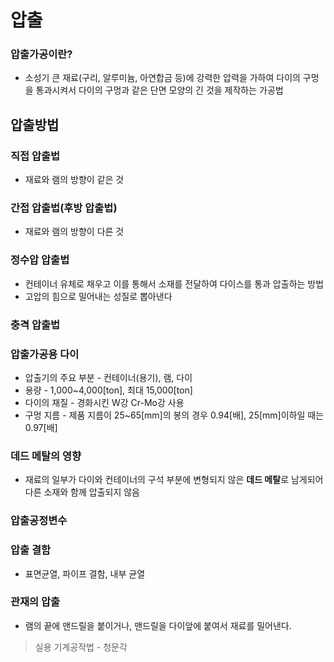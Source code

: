 # 압출

### 압출가공이란?

- 소성기 큰 재료(구리, 알루미늄, 아연합금 등)에 강력한 압력을 가하여 다이의 구멍을 통과시켜서 다이의 구멍과 같은 단면 모양의 긴 것을 제작하는 가공법

## 압출방법

### 직접 압출법

- 재료와 램의 방향이 같은 것

### 간접 압출법(후방 압출법)

- 재료와 램의 방향이 다른 것

### 정수압 압출법

- 컨테이너 유체로 채우고 이를 통해서 소재를 전달하여 다이스를 통과 압출하는 방법
- 고압의 힘으로 밀어내는 성질로 뽑아낸다

### 충격 압출법

### 압출가공용 다이

- 압출기의 주요 부분 - 컨테이너(용기), 램, 다이
- 용량 - 1,000~4,000[ton], 최대 15,000[ton]
- 다이의 재질 - 경화시킨 W강 Cr-Mo강 사용
- 구멍 지름 - 제품 지름이 25~65[mm]의 봉의 경우 0.94[배], 25[mm]이하일 때는 0.97[배]

### 데드 메탈의 영향

- 재료의 일부가 다이와 컨테이너의 구석 부분에 변형되지 않은 **데드 메탈**로 남게되어 다른 소재와 함께 압출되지 않음

### 압출공정변수

### 압출 결함

- 표면균열, 파이프 결함, 내부 균열

### 관재의 압출

- 램의 끝에 맨드릴을 붙이거나, 맨드릴을 다이앞에 붙여서 재료를 밀어낸다.

> 실용 기계공작법 - 청문각
>